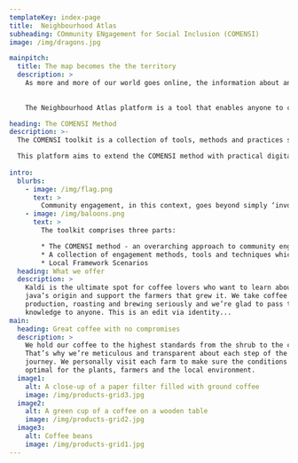 ```yaml
---
templateKey: index-page
title:  Neighbourhood Atlas
subheading: COmmunity ENgagement for Social Inclusion (COMENSI)
image: /img/dragons.jpg

mainpitch:
  title: The map becomes the the territory
  description: >
    As more and more of our world goes online, the information about an area increasingly comes to define that place. The act of creating a map changes the story told of a place, and in doing so, changes a little piece of reality. This ability to define what a neighbourhood is, what it's value is, what is important about it needs to be shared. 
    
    
    The Neighbourhood Atlas platform is a tool that enables anyone to create, share and combine maps of places, in the hope that they too can take part in shaping their reality. 

heading: The COMENSI Method
description: >-
  The COMENSI toolkit is a collection of tools, methods and practices specifically designed and selected to improve the engagement of urban communities. It is written to support adult education providers, public administrators, community managers and every professional interested in activating participatory processes of community engagement in challenging urban settings.

  This platform aims to extend the COMENSI method with practical digital tools for collecting and exploring information about neighbourhoods and places.  
  
intro:
  blurbs:
    - image: /img/flag.png
      text: >
        Community engagement, in this context, goes beyond simply ‘involving’ people. It relies on building ongoing, meaningful relationships between the community and organisations for mutually beneficial outcomes. It is a collaborative process between groups who are brought together as neighbours or through sharing a common interest or concern. It is a powerful vehicle for bringing about environmental and behavioural changes to improve the situation and wellbeing of the community.
    - image: /img/baloons.png
      text: >
        The toolkit comprises three parts:

        * The COMENSI method - an overarching approach to community engagement to guide projects from the embryonic stage of development through to completion and evaluation
        * A collection of engagement methods, tools and techniques which include descriptions, guidelines and some practical use examples of where these have been applied
        * Local Framework Scenarios    
  heading: What we offer
  description: >
    Kaldi is the ultimate spot for coffee lovers who want to learn about their
    java’s origin and support the farmers that grew it. We take coffee
    production, roasting and brewing seriously and we’re glad to pass that
    knowledge to anyone. This is an edit via identity...
main:
  heading: Great coffee with no compromises
  description: >
    We hold our coffee to the highest standards from the shrub to the cup.
    That’s why we’re meticulous and transparent about each step of the coffee’s
    journey. We personally visit each farm to make sure the conditions are
    optimal for the plants, farmers and the local environment.
  image1:
    alt: A close-up of a paper filter filled with ground coffee
    image: /img/products-grid3.jpg
  image2:
    alt: A green cup of a coffee on a wooden table
    image: /img/products-grid2.jpg
  image3:
    alt: Coffee beans
    image: /img/products-grid1.jpg
---
```


